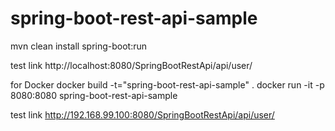 # spring-boot-rest-api-sample
mvn clean install spring-boot:run

test link
http://localhost:8080/SpringBootRestApi/api/user/

for Docker
docker build -t="spring-boot-rest-api-sample" .
docker run -it -p 8080:8080 spring-boot-rest-api-sample

test link
http://192.168.99.100:8080/SpringBootRestApi/api/user/
